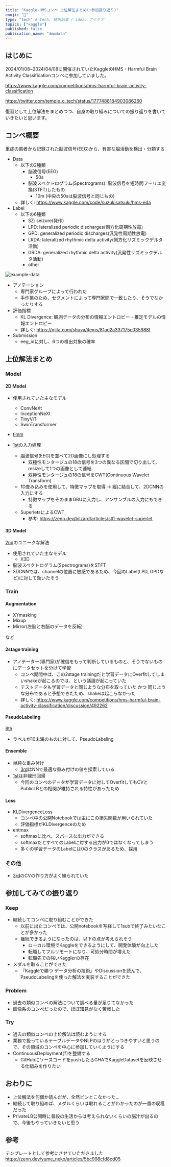 ```yaml
---
title: "Kaggle-HMSコンペ 上位解法まとめ(+参加振り返り)"
emoji: "🦆"
type: "tech" # tech: 技術記事 / idea: アイデア
topics: ["kaggle"]
published: false
publication_name: "dmmdata"
---
```


## はじめに

2024/01/08~2024/04/08に開催されていたKaggleのHMS - Harmful Brain Activity Classificationコンペに参加していました。

https://www.kaggle.com/competitions/hms-harmful-brain-activity-classification

https://twitter.com/temple_c_tech/status/1777488184903086260

復習として上位解法をまとめつつ、自身の取り組みについての振り返りを書いていきたいと思います。

## コンペ概要

重症の患者から記録された脳波信号(EEG)から、有害な脳活動を検出・分類する

- Data
    - 以下の2種類
        - 脳波信号(EEG)
            - 50s
        - 脳波スペクトログラム(Spectrograms): 脳波信号を短時間フーリエ変換(STFT)したもの
            - 10m (中央の50sは脳波信号と同じもの)
    - 詳しく: https://www.kaggle.com/code/suzukisatsuki/hms-eda
- Label
    - 以下の6種類
        - SZ: seizure(発作)
        - LPD: lateralized periodic discharges(側方化周期性放電)
        - GPD: generalized periodic discharges(汎発性周期性放電)
        - LRDA: lateralized rhythmic delta activity(側方化リズミックデルタ活動)
        - GRDA: generalized rhythmic delta activity(汎発性リズミックデルタ活動)
        - other

![example-data](/images/kaggle-hms-hbac/example-data.png)

- アノテーション
    - 専門家グループによって行われた
    - 手作業のため、セグメントによって専門家間で一致したり、そうでなかったりする
- 評価指標
    - KL Divergence: 観測データの分布の情報エントロピー - 推定モデルの情報エントロピー
    - 詳しく: https://qiita.com/shuva/items/81ad2a337175c035988f
- Submission
    - eeg_idに対し、6つの検出対象の確率


## 上位解法まとめ

### Model
#### 2D Model

- 使用されていた主なモデル
    - ConvNeXt
    - InceptionNeXt
    - TinyViT
    - SwinTransformer
- [timm](https://github.com/huggingface/pytorch-image-models)

- [1st](https://www.kaggle.com/competitions/hms-harmful-brain-activity-classification/discussion/492560)の入力処理
    - 脳波信号(EEG)を並べて2D画像にし処理する
        - 双極性モンタージュの18の信号を3つの異なる区間で切り出して、resizeして1つの画像として連結
        - 双極性モンタージュの18の信号をCWT(Continuous Wavelet Transform)
    - 1D畳み込みを使用して、特徴マップを取得 -> 縦に結合して、2DCNNの入力にする
        - 特徴マップをそのままGRUに入力し、アンサンブルの入力にもできる
    - SuperletsによるCWT
        - 参考: https://zenn.dev/bilzard/articles/stft-wavelet-superlet

#### 3D Model

[2nd](https://www.kaggle.com/competitions/hms-harmful-brain-activity-classification/discussion/492254)のユニークな解法

- 使用されていた主なモデル
    - X3D
- 脳波スペクトログラム(Spectrograms)をSTFT
- 3DCNNでは、channelの位置に敏感であるため、今回のLabel(LPD, GPDなど)に対して効いたそう

### Train

#### Augmentation

- XYmasking
- Mixup
- Mirror(左脳と右脳のデータを反転)

など

#### 2stage training

- アノテーター(専門家)が確信をもって判断しているものと、そうでないものにデータセットを分けて学習
    - コンペ期間中は、この2stage trainingだと学習データにOverfitしてしまいshakeが起こるのでは、という議論が起こっていた
    - テストデータも学習データと同じような分布を取っていた かつ 同じような分布であると予想できたため、shakeは起こらなかった
    - 詳しく: https://www.kaggle.com/competitions/hms-harmful-brain-activity-classification/discussion/492262
#### PseudoLabeling

[8th](https://www.kaggle.com/competitions/hms-harmful-brain-activity-classification/discussion/492482)

- ラベルが10未満のものに対して、PseudoLabeling

#### Ensemble

- 単純な重み付け
    - [3rd](https://www.kaggle.com/competitions/hms-harmful-brain-activity-classification/discussion/492471)はNNで最適な重み付けの値を探索している
- [1st](https://www.kaggle.com/competitions/hms-harmful-brain-activity-classification/discussion/492560)は非線形回帰
    - 今回のコンペのデータが学習データに対してOverfitしてもCVとPublicLBとの相関が維持される特性があったため

#### Loss

- KLDivergenceLoss
    - コンペ中の公開Notebookでは主にこの損失関数が用いられていた
    - 評価指標がKLDivergenceのため
- entmax
    - softmaxに比べ、スパースな出力ができる
    - softmaxだとすべてのLabelに対する出力が0ではなくなってしまう
    - 多くの学習データのLabelには0のクラスがあるため、採用

### その他

- [3rd](https://www.kaggle.com/competitions/hms-harmful-brain-activity-classification/discussion/492471)のCVの作り方がよく練られていた

## 参加してみての振り返り

### Keep

- 継続してコンペに取り組むことができた
    - 以前に出たコンペでは、公開notebookを写経して1subで終了みたいなことが多かった
    - 継続できるようになったのは、以下の点が考えられそう
        - ローカル環境でKaggleをできるようにして、開発体験が向上した
        - 転職してフルリモートになり、可処分時間が増えた
        - 転職先での強いKagglerの存在
- メダルを取ることができた
    - 『Kaggleで勝つ データ分析の技術』やDiscussionを読んで、PseudoLabelingを使った解法を実装することができた

### Problem

- 過去の類似コンペの解法について調べる量が足りてなかった
- 画像系のコンペだったので、ほぼ知見がなく苦戦した

### Try

- 過去の類似コンペの上位解法は読むようにする
- 業務で扱っているテーブルデータやNLPのほうがとっつきやすいと思うので、その領域のコンペを中心に参加していくようにする
- ContinuousDeployment(?)を整備する
    - GitHubにソースコードをpushしたらGHAでKaggleDatasetを反映させる仕組みを作りたい

## おわりに

- 上位解法を何個か読んだが、全然ピンとこなかった...
- 継続して取り組めば、メダルくらいは取れることがわかったのが一番の収穫だった
- PrivateLB公開時に普段の生活からは考えられないくらいの脳汁が出るので、今後もやっていきたいと思う

## 参考

テンプレートとして参考にさせていただきました
https://zenn.dev/yume_neko/articles/5bc998cfd8cd05
